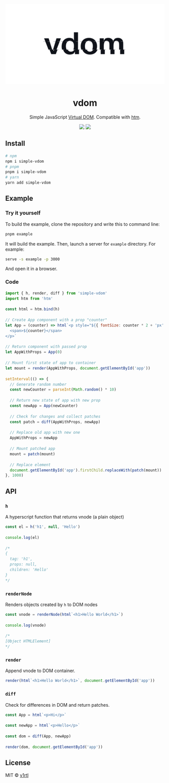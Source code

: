 ![](logo.jpg)

<div align="center">
  <h1>vdom</h1>
  Simple JavaScript <a href="https://reactjs.org/docs/faq-internals.html">Virtual DOM</a>. Compatible with <a href="https://github.com/developit/htm">htm</a>.

![](https://cdn.rawgit.com/LunaGao/BlessYourCodeTag/master/tags/unicorn.svg) ![](https://img.shields.io/github/languages/top/talentlessguy/vdom)

</div>

## Install

```sh
# npm
npm i simple-vdom
# pnpm
pnpm i simple-vdom
# yarn
yarn add simple-vdom
```

## Example

### Try it yourself

To build the example, clone the repository and write this to command line:

```sh
pnpm example
```

It will build the example. Then, launch a server for `example` directory. For example:

```sh
serve -s example -p 3000
```

And open it in a browser.

### Code

```js
import { h, render, diff } from 'simple-vdom'
import htm from 'htm'

const html = htm.bind(h)

// Create App component with a prop "counter"
let App = (counter) => html`<p style="${{ fontSize: counter * 2 + 'px' }}">
  <span>${counter}</span>
</p>`

// Return component with passed prop
let AppWithProps = App(0)

// Mount first state of app to container
let mount = render(AppWithProps, document.getElementById('app'))

setInterval(() => {
  // Generate random number
  const newCounter = parseInt(Math.random() * 10)

  // Return new state of app with new prop
  const newApp = App(newCounter)

  // Check for changes and collect patches
  const patch = diff(AppWithProps, newApp)

  // Replace old app with new one
  AppWithProps = newApp

  // Mount patched app
  mount = patch(mount)

  // Replace element
  document.getElementById('app').firstChild.replaceWith(patch(mount))
}, 1000)
```

## API

### `h`

A hyperscript function that returns vnode (a plain object)

```js
const el = h('h1', null, 'Hello')

console.log(el)

/*
{
  tag: 'h1',
  props: null,
  children: 'Hello'
}
*/
```

### `renderNode`

Renders objects created by `h` to DOM nodes

```js
const vnode = renderNode(html`<h1>Hello World</h1>`)

console.log(vnode)

/*
[Object HTMLElement]
*/
```

### `render`

Append vnode to DOM container.

```js
render(html`<h1>Hello World</h1>`, document.getElementById('app'))
```

### `diff`

Check for differences in DOM and return patches.

```js
const App = html`<p>Hi</p>`

const newApp = html`<p>Hello</p>`

const dom = diff(App, newApp)

render(dom, document.getElementById('app'))
```

## License

MIT © [v1rtl](https://v1rtl.site)

